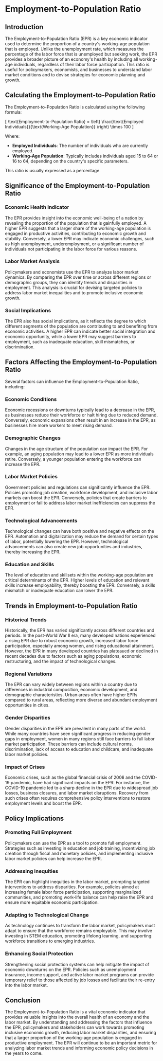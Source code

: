 # Employment-to-Population Ratio

## Introduction

The Employment-to-Population Ratio (EPR) is a key economic indicator used to determine the proportion of a country's working-age population that is employed. Unlike the unemployment rate, which measures the percentage of the labor force that is unemployed but seeking work, the EPR provides a broader picture of an economy's health by including all working-age individuals, regardless of their labor force participation. This ratio is useful for policymakers, economists, and businesses to understand labor market conditions and to devise strategies for economic planning and growth.

## Calculating the Employment-to-Population Ratio

The Employment-to-Population Ratio is calculated using the following formula:

\[ \text{Employment-to-Population Ratio} = \left( \frac{\text{Employed Individuals}}{\text{Working-Age Population}} \right) \times 100 \]

Where:
- **Employed Individuals**: The number of individuals who are currently employed.
- **Working-Age Population**: Typically includes individuals aged 15 to 64 or 16 to 64, depending on the country's specific parameters.

This ratio is usually expressed as a percentage.

## Significance of the Employment-to-Population Ratio

### Economic Health Indicator

The EPR provides insight into the economic well-being of a nation by revealing the proportion of the population that is gainfully employed. A higher EPR suggests that a larger share of the working-age population is engaged in productive activities, contributing to economic growth and stability. Conversely, a lower EPR may indicate economic challenges, such as high unemployment, underemployment, or a significant number of individuals not participating in the labor force for various reasons.

### Labor Market Analysis

Policymakers and economists use the EPR to analyze labor market dynamics. By comparing the EPR over time or across different regions or demographic groups, they can identify trends and disparities in employment. This analysis is crucial for devising targeted policies to address labor market inequalities and to promote inclusive economic growth.

### Social Implications

The EPR also has social implications, as it reflects the degree to which different segments of the population are contributing to and benefiting from economic activities. A higher EPR can indicate better social integration and economic opportunity, while a lower EPR may suggest barriers to employment, such as inadequate education, skill mismatches, or discrimination.

## Factors Affecting the Employment-to-Population Ratio

Several factors can influence the Employment-to-Population Ratio, including:

### Economic Conditions

Economic recessions or downturns typically lead to a decrease in the EPR, as businesses reduce their workforce or halt hiring due to reduced demand. Conversely, economic expansions often result in an increase in the EPR, as businesses hire more workers to meet rising demand.

### Demographic Changes

Changes in the age structure of the population can impact the EPR. For example, an aging population may lead to a lower EPR as more individuals retire. Conversely, a younger population entering the workforce can increase the EPR.

### Labor Market Policies

Government policies and regulations can significantly influence the EPR. Policies promoting job creation, workforce development, and inclusive labor markets can boost the EPR. Conversely, policies that create barriers to employment or fail to address labor market inefficiencies can suppress the EPR.

### Technological Advancements

Technological changes can have both positive and negative effects on the EPR. Automation and digitalization may reduce the demand for certain types of labor, potentially lowering the EPR. However, technological advancements can also create new job opportunities and industries, thereby increasing the EPR.

### Education and Skills

The level of education and skillsets within the working-age population are critical determinants of the EPR. Higher levels of education and relevant skills increase employability, thereby boosting the EPR. Conversely, a skills mismatch or inadequate education can lower the EPR.

## Trends in Employment-to-Population Ratio

### Historical Trends

Historically, the EPR has varied significantly across different countries and periods. In the post-World War II era, many developed nations experienced a rising EPR due to robust economic growth, increased labor force participation, especially among women, and rising educational attainment. However, the EPR in many developed countries has plateaued or declined in recent decades due to factors such as aging populations, economic restructuring, and the impact of technological changes.

### Regional Variations

The EPR can vary widely between regions within a country due to differences in industrial composition, economic development, and demographic characteristics. Urban areas often have higher EPRs compared to rural areas, reflecting more diverse and abundant employment opportunities in cities.

### Gender Disparities

Gender disparities in the EPR are prevalent in many parts of the world. While many countries have seen significant progress in reducing gender gaps in employment, women in many regions still face barriers to full labor market participation. These barriers can include cultural norms, discrimination, lack of access to education and childcare, and inadequate labor market policies.

### Impact of Crises

Economic crises, such as the global financial crisis of 2008 and the COVID-19 pandemic, have had significant impacts on the EPR. For instance, the COVID-19 pandemic led to a sharp decline in the EPR due to widespread job losses, business closures, and labor market disruptions. Recovery from such crises often requires comprehensive policy interventions to restore employment levels and boost the EPR.

## Policy Implications

### Promoting Full Employment

Policymakers can use the EPR as a tool to promote full employment. Strategies such as investing in education and job training, incentivizing job creation through fiscal and monetary policies, and implementing inclusive labor market policies can help increase the EPR.

### Addressing Inequities

The EPR can highlight inequities in the labor market, prompting targeted interventions to address disparities. For example, policies aimed at increasing female labor force participation, supporting marginalized communities, and promoting work-life balance can help raise the EPR and ensure more equitable economic participation.

### Adapting to Technological Change

As technology continues to transform the labor market, policymakers must adapt to ensure that the workforce remains employable. This may involve investing in STEM education, promoting lifelong learning, and supporting workforce transitions to emerging industries.

### Enhancing Social Protection

Strengthening social protection systems can help mitigate the impact of economic downturns on the EPR. Policies such as unemployment insurance, income support, and active labor market programs can provide temporary relief to those affected by job losses and facilitate their re-entry into the labor market.

## Conclusion

The Employment-to-Population Ratio is a vital economic indicator that provides valuable insights into the overall health of an economy and the labor market. By understanding and addressing the factors that influence the EPR, policymakers and stakeholders can work towards promoting inclusive economic growth, reducing labor market disparities, and ensuring that a larger proportion of the working-age population is engaged in productive employment. The EPR will continue to be an important metric for analyzing labor market trends and informing economic policy decisions in the years to come.